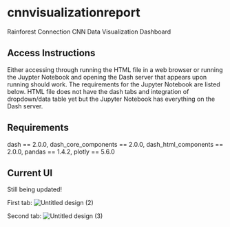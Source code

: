 # cnnvisualizationreport
Rainforest Connection CNN Data Visualization Dashboard

## Access Instructions
Either accessing through running the HTML file in a web browser or running the Juypter Notebook and opening the Dash server that appears upon running should work. The requirements for the Jupyter Notebook are listed below. HTML file does not have the dash tabs and integration of dropdown/data table yet but the Jupyter Notebook has everything on the Dash server.

## Requirements
dash == 2.0.0,
dash_core_components == 2.0.0,
dash_html_components == 2.0.0,
pandas == 1.4.2,
plotly == 5.6.0

## Current UI 
Still being updated!

First tab:
![Untitled design (2)](https://github.com/LittleBudgie/cnnvisualizationreport/assets/69771816/16c5ee37-3f5b-4261-b92c-b0dd8148f004)


Second tab:
![Untitled design (3)](https://github.com/LittleBudgie/cnnvisualizationreport/assets/69771816/de9cbd50-0400-4472-992d-dfc657d1ec5e)









